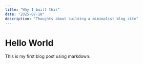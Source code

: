 ```yaml
---
title: "Why I built this"
date: "2025-07-18"
description: "Thoughts about building a minimalist blog site"
---
```


# Hello World

This is my first blog post using markdown.

